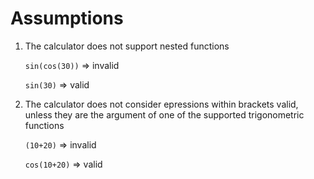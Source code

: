 # Assumptions

1. The calculator does not support nested functions

   `sin(cos(30))` => invalid

   `sin(30)` => valid

2. The calculator does not consider epressions within brackets valid, unless they are the argument of one of the supported trigonometric functions

   `(10+20)` => invalid

   `cos(10+20)` => valid
